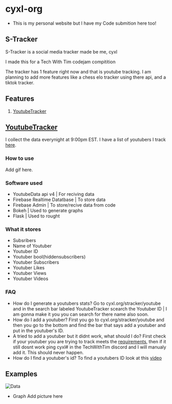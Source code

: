 # cyxl-org
* This is my personal website but I have my Code submition here too!

## S-Tracker

S-Tracker is a social media tracker made be me, cyxl

I made this for a Tech With Tim codejam compitition 

The tracker has 1 feature right now and that is youtube tracking. I am planning to add more features like a chess elo tracker using there api, and a tiktok tracker.

## Features
1. [YoutubeTracker](#YoutubeTracker)


## **[YoutubeTracker](https://cyxl.org/stracker/youtube)**

I collect the data everynight at 9:00pm EST. I have a list of youtubers I track [here](youtubers.md). 

### How to use

Add gif here.

### Software used
* YoutubeData api v4 | For reciving data
* Firebase Realtime Datatbase | To store data
* Firebase Admin | To store/recive data from code
* Bokeh | Used to generate graphs
* Flask | Used to rought

### What it stores
* Subsribers
* Name of Youtuber
* Youtuber ID
* Youtuber bool(hiddensubscribers)
* Youtuber Subscribers
* Youtuber Likes
* Youtuber Views
* Youtuber Videos

### FAQ
* How do I generate a youtubers stats? Go to cyxl.org/stracker/youtube and in the search bar labeled YoutubeTracker scearch the Youtuber ID | I am gonna make it you you can search for there name also soon.
* How do I add a youtuber? First you go to cyxl.org/stracker/youtube and then you go to the bottom and find the bar that says add a youtuber and put in the youtuber's ID.
* A tried to add a youtuber but it didnt work, what should I do? First check if your youtuber you are trying to track meets the [requirements](requirements.md), then if it still dosnt work ping cyxl# in the TechWithTim discord and I will manualy add it. This should never happen. 
* How do I find a youtuber's id? To find a youtubers ID look at this [video](https://youtube.com)

## Examples

![Data](https://github.com/cyxl/cyxl-org/blob/master/GithubPictures/CodeJam/data_show.png)

* Graph
Add picture here
